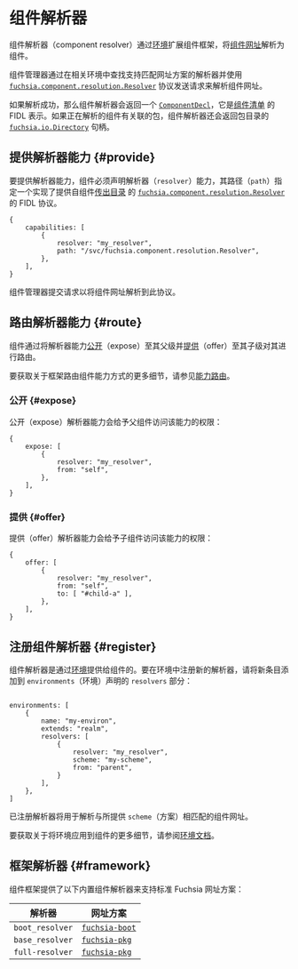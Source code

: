 <!--
# Component resolvers
 -->
# 组件解析器

<!--
Component resolvers extend the component framework through an
[environment][glossary.environment] to resolve a
[component URL][glossary.component-url] into a component.
 -->
组件解析器（component resolver）通过[环境][glossary.environment]扩展组件框架，将[组件网址][glossary.component-url]解析为组件。

<!--
Component manager resolves component URLs by finding a resolver that supports a
matching URL scheme in the relevant environment and sending a request using the
[`fuchsia.component.resolution.Resolver`][fidl-resolver] protocol.
 -->
组件管理器通过在相关环境中查找支持匹配网址方案的解析器并使用 [`fuchsia.component.resolution.Resolver`][fidl-resolver] 协议发送请求来解析组件网址。

<!--
If resolution succeeds, the component resolver returns a
[`ComponentDecl`][fidl-decl], the FIDL representation of a
[component manifest][component-manifest]. If the component being resolved has
an associated package, the component resolver also returns a
[`fuchsia.io.Directory`][fidl-directory] handle for the package directory.
 -->
如果解析成功，那么组件解析器会返回一个 [`ComponentDecl`][fidl-decl]，它是[组件清单][component-manifest] 的 FIDL 表示。如果正在解析的组件有关联的包，组件解析器还会返回包目录的 [`fuchsia.io.Directory`][fidl-directory] 句柄。

<!--
## Providing resolver capabilities {#provide}
 -->
## 提供解析器能力 {#provide}

<!--
To provide a resolver capability, a component must declare a `resolver`
capability, whose `path` designates a FIDL protocol implementing
[`fuchsia.component.resolution.Resolver`][fidl-resolver] served from the component's
[outgoing directory][glossary.outgoing-directory].
 -->
要提供解析器能力，组件必须声明解析器（`resolver`）能力，其路径（`path`）指定一个实现了提供自组件[传出目录][glossary.outgoing-directory] 的 [`fuchsia.component.resolution.Resolver`][fidl-resolver] 的 FIDL 协议。

```json5
{
    capabilities: [
        {
            resolver: "my_resolver",
            path: "/svc/fuchsia.component.resolution.Resolver",
        },
    ],
}
```

<!--
Component manager submits requests to resolve a component URL to this protocol.
 -->
组件管理器提交请求以将组件网址解析到此协议。

<!--
## Routing resolver capabilities {#route}
 -->
## 路由解析器能力 {#route}

<!--
Components route resolver capabilities by [exposing](#expose) them to their
parent and [offering](#offer) them to their children.
 -->
组件通过将解析器能力[公开](#expose)（expose）至其父级并[提供](#offer)（offer）至其子级对其进行路由。

<!--
For more details on how the framework routes component capabilities,
see [capability routing][capability-routing].
 -->
要获取关于框架路由组件能力方式的更多细节，请参见[能力路由][capability-routing]。

<!--
### Exposing {#expose}
 -->
### 公开 {#expose}

<!--
Exposing a resolver capability gives the component's parent access to that
capability:
 -->
公开（expose）解析器能力会给予父组件访问该能力的权限：

```json5
{
    expose: [
        {
            resolver: "my_resolver",
            from: "self",
        },
    ],
}
```

<!--
### Offering {#offer}
 -->
### 提供 {#offer}

<!--
Offering a resolver capability gives a child component access to that
capability:
 -->
提供（offer）解析器能力会给予子组件访问该能力的权限：

```json5
{
    offer: [
        {
            resolver: "my_resolver",
            from: "self",
            to: [ "#child-a" ],
        },
    ],
}
```

<!--
## Registering a component resolver {#register}
 -->
## 注册组件解析器 {#register}

<!--
Component resolvers are made available to components through their
[environment][environment]. To register a new resolver within an environment,
add a new entry to the `resolvers` section of the `environments` declaration:
 -->
组件解析器是通过[环境][environment]提供给组件的。要在环境中注册新的解析器，请将新条目添加到 `environments`（环境）声明的 `resolvers` 部分：

```json5

environments: [
    {
        name: "my-environ",
        extends: "realm",
        resolvers: [
            {
                resolver: "my_resolver",
                scheme: "my-scheme",
                from: "parent",
            }
        ],
    },
]
```

<!--
The registered resolver will be used to resolve component URLs whose URL scheme
matches the provided `scheme`.
 -->
已注册解析器将用于解析与所提供 `scheme`（方案）相匹配的组件网址。

<!--
For more details on how to apply environments to components, see the
[environments documentation][environment].
 -->
要获取关于将环境应用到组件的更多细节，请参阅[环境文档][environment]。

<!--
## Framework resolvers {#framework}
 -->
## 框架解析器 {#framework}

<!--
Component framework provides the following built-in component resolvers to
support standard Fuchsia URL schemes:
 -->
组件框架提供了以下内置组件解析器来支持标准 Fuchsia 网址方案：

<!--
| Resolver            | URL scheme                 |
| ------------------- | -------------------------- |
| `boot_resolver`     | [`fuchsia-boot`][url-boot] |
| `base_resolver`     | [`fuchsia-pkg`][url-pkg]   |
| `full-resolver`     | [`fuchsia-pkg`][url-pkg]   |
 -->
| 解析器          | 网址方案                   |
| --------------- | -------------------------- |
| `boot_resolver` | [`fuchsia-boot`][url-boot] |
| `base_resolver` | [`fuchsia-pkg`][url-pkg]   |
| `full-resolver` | [`fuchsia-pkg`][url-pkg]   |

[glossary.component-url]: /glossary/README.md#component-url
[glossary.environment]: /glossary/README.md#environment
[glossary.outgoing-directory]: /glossary/README.md#outgoing-directory
[capability-routing]: /concepts/components/v2/capabilities/README.md#routing
[component-manifest]: /concepts/components/v2/component_manifests.md
[environment]: /concepts/components/v2/environments.md
[fidl-resolver]: /sdk/fidl/fuchsia.component.resolution/resolver.fidl
[fidl-decl]: /sdk/fidl/fuchsia.component.decl/component.fidl
[fidl-directory]: /sdk/fidl/fuchsia.io/directory.fidl
[url-boot]: /reference/components/url.md#fuchsia-boot
[url-pkg]: /reference/components/url.md#fuchsia-pkg
